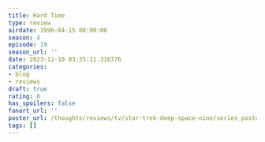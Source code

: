 ```yaml
---
title: Hard Time
type: review
airdate: 1996-04-15 00:00:00
season: 4
episode: 19
season_url: ''
date: 2023-12-10 03:35:11.316776
categories:
- blog
- reviews
draft: true
rating: 0
has_spoilers: false
fanart_url: ''
poster_url: /thoughts/reviews/tv/star-trek-deep-space-nine/series_poster.jpg
tags: []
---
```


